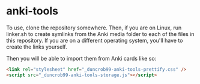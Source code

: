 # anki-tools

To use, clone the repository somewhere. Then, if you are on Linux, run linker.sh to create symlinks from the Anki media folder to each of the files in this repository. If you are on a different operating system, you'll have to create the links yourself.

Then you will be able to import them from Anki cards like so:

```html
<link rel="stylesheet" href="_duncrob99-anki-tools-prettify.css" />
<script src="_duncrob99-anki-tools-storage.js"></script>
```

